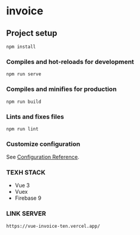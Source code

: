 # invoice

## Project setup
```
npm install
```

### Compiles and hot-reloads for development
```
npm run serve
```

### Compiles and minifies for production
```
npm run build
```

### Lints and fixes files
```
npm run lint
```

### Customize configuration
See [Configuration Reference](https://cli.vuejs.org/config/).

### TEXH STACK
- Vue 3
- Vuex
- Firebase 9

### LINK SERVER
```bash
https://vue-invoice-ten.vercel.app/
```